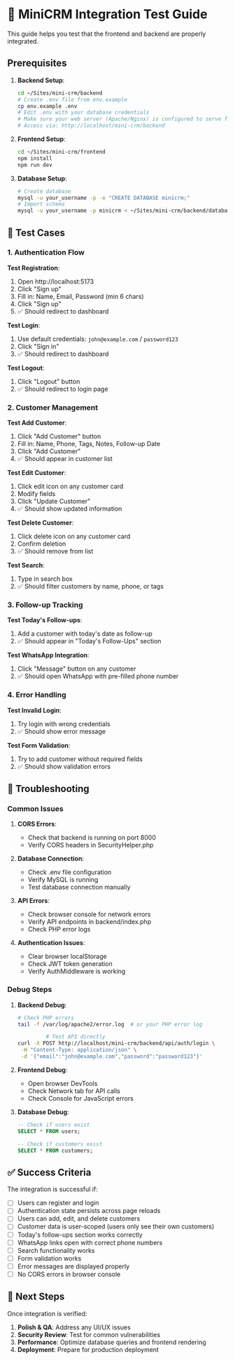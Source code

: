 # 🧪 MiniCRM Integration Test Guide

This guide helps you test that the frontend and backend are properly integrated.

## Prerequisites

1. **Backend Setup**:

    ```bash
    cd ~/Sites/mini-crm/backend
    # Create .env file from env.example
    cp env.example .env
    # Edit .env with your database credentials
    # Make sure your web server (Apache/Nginx) is configured to serve from ~/Sites/mini-crm
    # Access via: http://localhost/mini-crm/backend
    ```

2. **Frontend Setup**:

    ```bash
    cd ~/Sites/mini-crm/frontend
    npm install
    npm run dev
    ```

3. **Database Setup**:
    ```bash
    # Create database
    mysql -u your_username -p -e "CREATE DATABASE minicrm;"
    # Import schema
    mysql -u your_username -p minicrm < ~/Sites/mini-crm/backend/database.sql
    ```

## 🧪 Test Cases

### 1. Authentication Flow

**Test Registration**:

1. Open http://localhost:5173
2. Click "Sign up"
3. Fill in: Name, Email, Password (min 6 chars)
4. Click "Sign up"
5. ✅ Should redirect to dashboard

**Test Login**:

1. Use default credentials: `john@example.com` / `password123`
2. Click "Sign in"
3. ✅ Should redirect to dashboard

**Test Logout**:

1. Click "Logout" button
2. ✅ Should redirect to login page

### 2. Customer Management

**Test Add Customer**:

1. Click "Add Customer" button
2. Fill in: Name, Phone, Tags, Notes, Follow-up Date
3. Click "Add Customer"
4. ✅ Should appear in customer list

**Test Edit Customer**:

1. Click edit icon on any customer card
2. Modify fields
3. Click "Update Customer"
4. ✅ Should show updated information

**Test Delete Customer**:

1. Click delete icon on any customer card
2. Confirm deletion
3. ✅ Should remove from list

**Test Search**:

1. Type in search box
2. ✅ Should filter customers by name, phone, or tags

### 3. Follow-up Tracking

**Test Today's Follow-ups**:

1. Add a customer with today's date as follow-up
2. ✅ Should appear in "Today's Follow-Ups" section

**Test WhatsApp Integration**:

1. Click "Message" button on any customer
2. ✅ Should open WhatsApp with pre-filled phone number

### 4. Error Handling

**Test Invalid Login**:

1. Try login with wrong credentials
2. ✅ Should show error message

**Test Form Validation**:

1. Try to add customer without required fields
2. ✅ Should show validation errors

## 🔧 Troubleshooting

### Common Issues

1. **CORS Errors**:

    - Check that backend is running on port 8000
    - Verify CORS headers in SecurityHelper.php

2. **Database Connection**:

    - Check .env file configuration
    - Verify MySQL is running
    - Test database connection manually

3. **API Errors**:

    - Check browser console for network errors
    - Verify API endpoints in backend/index.php
    - Check PHP error logs

4. **Authentication Issues**:
    - Clear browser localStorage
    - Check JWT token generation
    - Verify AuthMiddleware is working

### Debug Steps

1. **Backend Debug**:

    ```bash
    # Check PHP errors
    tail -f /var/log/apache2/error.log  # or your PHP error log

             # Test API directly
    curl -X POST http://localhost/mini-crm/backend/api/auth/login \
     -H "Content-Type: application/json" \
     -d '{"email":"john@example.com","password":"password123"}'
    ```

2. **Frontend Debug**:

    - Open browser DevTools
    - Check Network tab for API calls
    - Check Console for JavaScript errors

3. **Database Debug**:

    ```sql
    -- Check if users exist
    SELECT * FROM users;

    -- Check if customers exist
    SELECT * FROM customers;
    ```

## ✅ Success Criteria

The integration is successful if:

-   [ ] Users can register and login
-   [ ] Authentication state persists across page reloads
-   [ ] Users can add, edit, and delete customers
-   [ ] Customer data is user-scoped (users only see their own customers)
-   [ ] Today's follow-ups section works correctly
-   [ ] WhatsApp links open with correct phone numbers
-   [ ] Search functionality works
-   [ ] Form validation works
-   [ ] Error messages are displayed properly
-   [ ] No CORS errors in browser console

## 🚀 Next Steps

Once integration is verified:

1. **Polish & QA**: Address any UI/UX issues
2. **Security Review**: Test for common vulnerabilities
3. **Performance**: Optimize database queries and frontend rendering
4. **Deployment**: Prepare for production deployment

